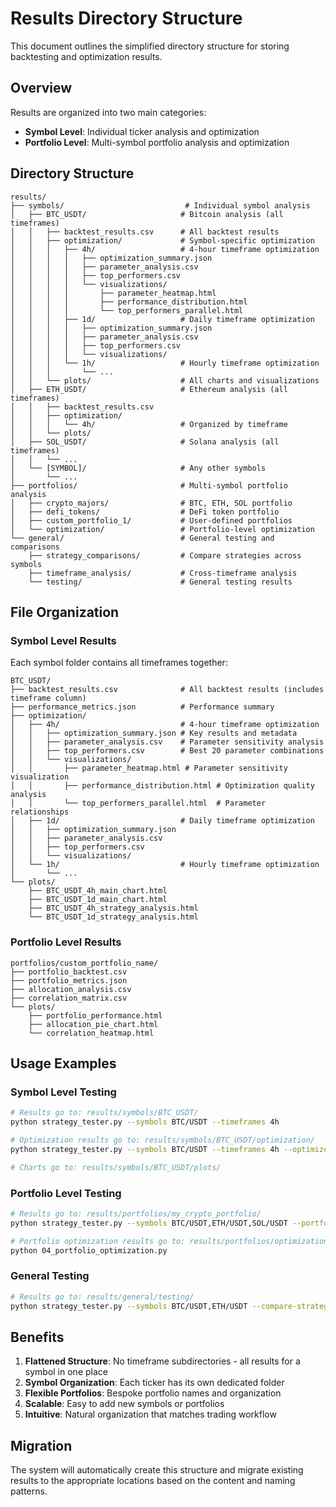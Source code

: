 # Results Directory Structure

This document outlines the simplified directory structure for storing backtesting and optimization results.

## Overview

Results are organized into two main categories:
- **Symbol Level**: Individual ticker analysis and optimization
- **Portfolio Level**: Multi-symbol portfolio analysis and optimization

## Directory Structure

```
results/
├── symbols/                           # Individual symbol analysis
│   ├── BTC_USDT/                     # Bitcoin analysis (all timeframes)
│   │   ├── backtest_results.csv      # All backtest results
│   │   ├── optimization/             # Symbol-specific optimization
│   │   │   ├── 4h/                   # 4-hour timeframe optimization
│   │   │   │   ├── optimization_summary.json
│   │   │   │   ├── parameter_analysis.csv
│   │   │   │   ├── top_performers.csv
│   │   │   │   └── visualizations/
│   │   │   │       ├── parameter_heatmap.html
│   │   │   │       ├── performance_distribution.html
│   │   │   │       └── top_performers_parallel.html
│   │   │   ├── 1d/                   # Daily timeframe optimization
│   │   │   │   ├── optimization_summary.json
│   │   │   │   ├── parameter_analysis.csv
│   │   │   │   ├── top_performers.csv
│   │   │   │   └── visualizations/
│   │   │   └── 1h/                   # Hourly timeframe optimization
│   │   │       └── ...
│   │   └── plots/                    # All charts and visualizations
│   ├── ETH_USDT/                     # Ethereum analysis (all timeframes)
│   │   ├── backtest_results.csv
│   │   ├── optimization/
│   │   │   └── 4h/                   # Organized by timeframe
│   │   └── plots/
│   ├── SOL_USDT/                     # Solana analysis (all timeframes)
│   │   └── ...
│   └── [SYMBOL]/                     # Any other symbols
│       └── ...
├── portfolios/                       # Multi-symbol portfolio analysis
│   ├── crypto_majors/                # BTC, ETH, SOL portfolio
│   ├── defi_tokens/                  # DeFi token portfolio
│   ├── custom_portfolio_1/           # User-defined portfolios
│   └── optimization/                 # Portfolio-level optimization
└── general/                          # General testing and comparisons
    ├── strategy_comparisons/         # Compare strategies across symbols
    ├── timeframe_analysis/           # Cross-timeframe analysis
    └── testing/                      # General testing results
```

## File Organization

### Symbol Level Results
Each symbol folder contains all timeframes together:
```
BTC_USDT/
├── backtest_results.csv              # All backtest results (includes timeframe column)
├── performance_metrics.json          # Performance summary
├── optimization/
│   ├── 4h/                           # 4-hour timeframe optimization
│   │   ├── optimization_summary.json # Key results and metadata
│   │   ├── parameter_analysis.csv    # Parameter sensitivity analysis
│   │   ├── top_performers.csv        # Best 20 parameter combinations
│   │   └── visualizations/
│   │       ├── parameter_heatmap.html # Parameter sensitivity visualization
│   │       ├── performance_distribution.html # Optimization quality analysis
│   │       └── top_performers_parallel.html  # Parameter relationships
│   ├── 1d/                           # Daily timeframe optimization
│   │   ├── optimization_summary.json
│   │   ├── parameter_analysis.csv
│   │   ├── top_performers.csv
│   │   └── visualizations/
│   └── 1h/                           # Hourly timeframe optimization
│       └── ...
└── plots/
    ├── BTC_USDT_4h_main_chart.html
    ├── BTC_USDT_1d_main_chart.html
    ├── BTC_USDT_4h_strategy_analysis.html
    └── BTC_USDT_1d_strategy_analysis.html
```

### Portfolio Level Results
```
portfolios/custom_portfolio_name/
├── portfolio_backtest.csv
├── portfolio_metrics.json
├── allocation_analysis.csv
├── correlation_matrix.csv
└── plots/
    ├── portfolio_performance.html
    ├── allocation_pie_chart.html
    └── correlation_heatmap.html
```

## Usage Examples

### Symbol Level Testing
```bash
# Results go to: results/symbols/BTC_USDT/
python strategy_tester.py --symbols BTC/USDT --timeframes 4h

# Optimization results go to: results/symbols/BTC_USDT/optimization/
python strategy_tester.py --symbols BTC/USDT --timeframes 4h --optimize

# Charts go to: results/symbols/BTC_USDT/plots/
```

### Portfolio Level Testing
```bash
# Results go to: results/portfolios/my_crypto_portfolio/
python strategy_tester.py --symbols BTC/USDT,ETH/USDT,SOL/USDT --portfolio-name my_crypto_portfolio

# Portfolio optimization results go to: results/portfolios/optimization/
python 04_portfolio_optimization.py
```

### General Testing
```bash
# Results go to: results/general/testing/
python strategy_tester.py --symbols BTC/USDT,ETH/USDT --compare-strategies
```

## Benefits

1. **Flattened Structure**: No timeframe subdirectories - all results for a symbol in one place
2. **Symbol Organization**: Each ticker has its own dedicated folder
3. **Flexible Portfolios**: Bespoke portfolio names and organization
4. **Scalable**: Easy to add new symbols or portfolios
5. **Intuitive**: Natural organization that matches trading workflow

## Migration

The system will automatically create this structure and migrate existing results to the appropriate locations based on the content and naming patterns. 